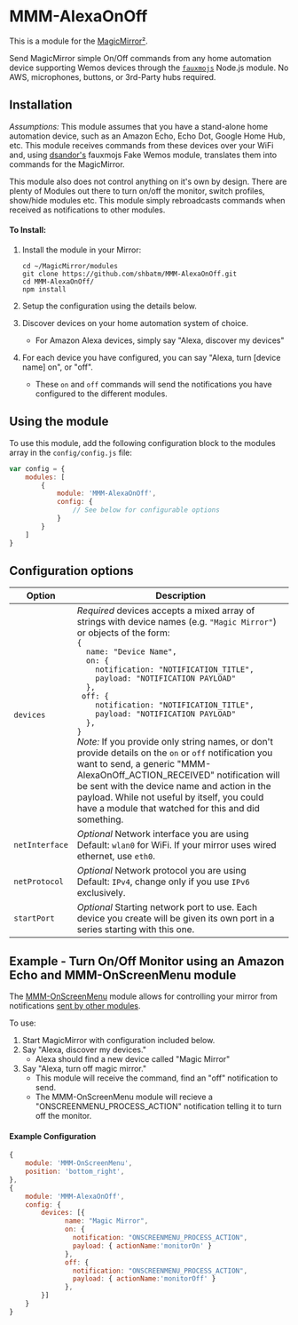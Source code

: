# MMM-AlexaOnOff

This is a module for the [MagicMirror²](https://github.com/MichMich/MagicMirror/).

Send MagicMirror simple On/Off commands from any home automation device supporting Wemos devices through the [`fauxmojs`](https://github.com/dsandor/fauxmojs) Node.js module. No AWS, microphones, buttons, or 3rd-Party hubs required.

## Installation

*Assumptions:* This module assumes that you have a stand-alone home automation device, such as an Amazon Echo, Echo Dot, Google Home Hub, etc. This module receives commands from these devices over your WiFi and, using [dsandor's](https://github.com/dsandor) fauxmojs Fake Wemos module, translates them into commands for the MagicMirror.

This module also does not control anything on it's own by design. There are plenty of Modules out there to turn on/off the monitor, switch profiles, show/hide modules etc.  This module simply rebroadcasts commands when received as notifications to other modules.

#### To Install:

1. Install the module in your Mirror:

    ```shell
    cd ~/MagicMirror/modules
    git clone https://github.com/shbatm/MMM-AlexaOnOff.git
    cd MMM-AlexaOnOff/
    npm install
    ```
2. Setup the configuration using the details below.
3. Discover devices on your home automation system of choice.
    - For Amazon Alexa devices, simply say "Alexa, discover my devices"
4. For each device you have configured, you can say "Alexa, turn [device name] on", or "off".
    - These `on` and `off` commands will send the notifications you have configured to the different modules.

## Using the module

To use this module, add the following configuration block to the modules array in the `config/config.js` file:
```js
var config = {
    modules: [
        {
            module: 'MMM-AlexaOnOff',
            config: {
                // See below for configurable options
            }
        }
    ]
}
```

## Configuration options

| Option           | Description
|----------------- |-----------
| `devices`        | *Required* devices accepts a mixed array of strings with device names (e.g. `"Magic Mirror"`) or objects of the form:<br>`{`<br>`  name: "Device Name",`<br>`  on: {`<br>`    notification: "NOTIFICATION_TITLE",`<br>`    payload: "NOTIFICATION PAYLOAD"`<br>`  },`<br>`  off: { `<br>`    notification: "NOTIFICATION_TITLE",`<br>`    payload: "NOTIFICATION PAYLOAD"`<br>`  },`<br>`}`<br>*Note:* If you provide only string names, or don't provide details on the `on` or `off` notification you want to send, a generic "MMM-AlexaOnOff_ACTION_RECEIVED" notification will be sent with the device name and action in the payload. While not useful by itself, you could have a module that watched for this and did something.
| `netInterface` | *Optional* Network interface you are using<br>Default: `wlan0` for WiFi. If your mirror uses wired ethernet, use `eth0`.
| `netProtocol` | *Optional* Network protocol you are using<br>Default: `IPv4`, change only if you use `IPv6` exclusively.
| `startPort` | *Optional* Starting network port to use. Each device you create will be given its own port in a series starting with this one. 

## Example - Turn On/Off Monitor using an Amazon Echo and MMM-OnScreenMenu module

The [MMM-OnScreenMenu](https://github.com/shbatm/MMM-OnScreenMenu) module allows for controlling your mirror from notifications [sent by other modules](https://github.com/shbatm/MMM-OnScreenMenu#controlling-the-menu-from-another-module).

To use:

1. Start MagicMirror with configuration included below.
2. Say "Alexa, discover my devices."
    - Alexa should find a new device called "Magic Mirror"
3. Say "Alexa, turn off magic mirror."
    - This module will receive the command, find an "off" notification to send.
    - The MMM-OnScreenMenu module will recieve a "ONSCREENMENU_PROCESS_ACTION" notification telling it to turn off the monitor.

#### Example Configuration

```js
{
    module: 'MMM-OnScreenMenu',
    position: 'bottom_right',
},
{
    module: 'MMM-AlexaOnOff',
    config: {
        devices: [{ 
              name: "Magic Mirror",
              on: { 
                notification: "ONSCREENMENU_PROCESS_ACTION",
                payload: { actionName:'monitorOn' }
              },
              off: { 
                notification: "ONSCREENMENU_PROCESS_ACTION",
                payload: { actionName:'monitorOff' }
              },
        }]
    }
}
```
